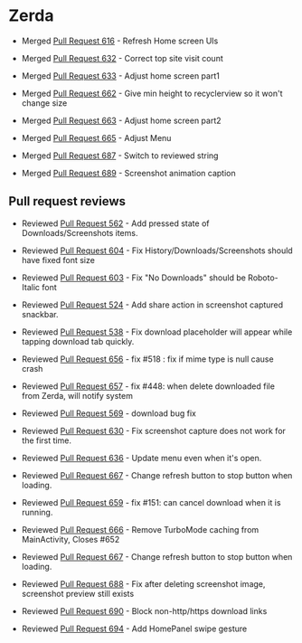 Zerda
=============

* Merged [Pull Request 616](https://github.com/mozilla-tw/Zerda/pull/616) - Refresh Home screen UIs

* Merged [Pull Request 632](https://github.com/mozilla-tw/Zerda/pull/632) - Correct top site visit count

* Merged [Pull Request 633](https://github.com/mozilla-tw/Zerda/pull/633) - Adjust home screen part1

* Merged [Pull Request 662](https://github.com/mozilla-tw/Zerda/pull/662) - Give min height to recyclerview so it won't change size

* Merged [Pull Request 663](https://github.com/mozilla-tw/Zerda/pull/663) - Adjust home screen part2

* Merged [Pull Request 665](https://github.com/mozilla-tw/Zerda/pull/665) - Adjust Menu

* Merged [Pull Request 687](https://github.com/mozilla-tw/Zerda/pull/687) - Switch to reviewed string

* Merged [Pull Request 689](https://github.com/mozilla-tw/Zerda/pull/689) - Screenshot animation caption

Pull request reviews
-------------

* Reviewed [Pull Request 562](https://github.com/mozilla-tw/Zerda/pull/562) - Add pressed state of Downloads/Screenshots items.

* Reviewed [Pull Request 604](https://github.com/mozilla-tw/Zerda/pull/604) - Fix History/Downloads/Screenshots should have fixed font size
  
* Reviewed [Pull Request 603](https://github.com/mozilla-tw/Zerda/pull/603) - Fix "No Downloads" should be Roboto-Italic font
  
* Reviewed [Pull Request 524](https://github.com/mozilla-tw/Zerda/pull/524) - Add share action in screenshot captured snackbar.

* Reviewed [Pull Request 538](https://github.com/mozilla-tw/Zerda/pull/538) - Fix download placeholder will appear while tapping download tab quickly.

* Reviewed [Pull Request 656](https://github.com/mozilla-tw/Zerda/pull/656) - fix #518 : fix if mime type is null cause crash
  
* Reviewed [Pull Request 657](https://github.com/mozilla-tw/Zerda/pull/657) - fix #448: when delete downloaded file from Zerda, will notify system
  
* Reviewed [Pull Request 569](https://github.com/mozilla-tw/Zerda/pull/569) - download bug fix

* Reviewed [Pull Request 630](https://github.com/mozilla-tw/Zerda/pull/630) - Fix screenshot capture does not work for the first time.

* Reviewed [Pull Request 636](https://github.com/mozilla-tw/Zerda/pull/636) - Update menu even when it's open.
  
* Reviewed [Pull Request 667](https://github.com/mozilla-tw/Zerda/pull/667) - Change refresh button to stop button when loading.

* Reviewed [Pull Request 659](https://github.com/mozilla-tw/Zerda/pull/659) - fix #151: can cancel download when it is running.
  
* Reviewed [Pull Request 666](https://github.com/mozilla-tw/Zerda/pull/666) - Remove TurboMode caching from MainActivity, Closes #652
* Reviewed [Pull Request 667](https://github.com/mozilla-tw/Zerda/pull/667) - Change refresh button to stop button when loading.

* Reviewed [Pull Request 688](https://github.com/mozilla-tw/Zerda/pull/688) - Fix after deleting screenshot image, screenshot preview still exists

* Reviewed [Pull Request 690](https://github.com/mozilla-tw/Zerda/pull/690) - Block non-http/https download links
  
* Reviewed [Pull Request 694](https://github.com/mozilla-tw/Zerda/pull/694) - Add HomePanel swipe gesture
